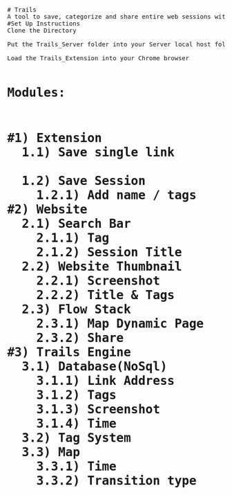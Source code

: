 <pre>
# Trails
A tool to save, categorize and share entire web sessions with a visual map of the surfing flow.
#Set Up Instructions
Clone the Directory <br />
Put the Trails_Server folder into your Server local host folder <br />
Load the Trails_Extension into your Chrome browser<br />
<h1>Modules:<h1 />
#1) Extension
  1.1) Save single link <br />
  1.2) Save Session
    1.2.1) Add name / tags
#2) Website
  2.1) Search Bar
    2.1.1) Tag
    2.1.2) Session Title
  2.2) Website Thumbnail
    2.2.1) Screenshot
    2.2.2) Title & Tags
  2.3) Flow Stack
    2.3.1) Map Dynamic Page
    2.3.2) Share
#3) Trails Engine
  3.1) Database(NoSql)
    3.1.1) Link Address
    3.1.2) Tags
    3.1.3) Screenshot
    3.1.4) Time
  3.2) Tag System
  3.3) Map
    3.3.1) Time
    3.3.2) Transition type
